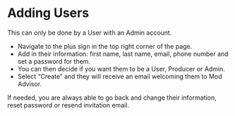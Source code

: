# Adding Users

This can only be done by a User with an Admin account.

* Navigate to the plus sign in the top right corner of the page.
* Add in their information: first name, last name, email, phone number and set a password for them.
* You can then decide if you want them to be a User, Producer or Admin.
* Select “Create” and they will receive an email welcoming them to Mod Advisor.

If needed, you are always able to go back and change their information, reset password or resend invitation email.

&#x20;
